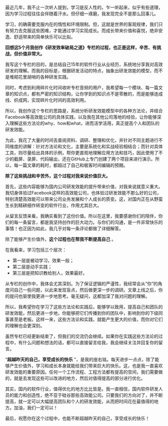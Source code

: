 最近几年，我不止一次听人提到，学习是反人性的。乍一听起来，似乎有些道理，因为学习过程往往会伴随着汗水。但仔细一琢磨，我发现完全不是那么回事儿。

学习，的确需要克服内在的惰性和环境限制。但，这就是世界的客观规律，我们只有努力去克服这些困难，才能通过学习实现成长。而成长带来价值和喜悦，绝非安逸、舒适带来的简单快乐可以比拟。

**回想这5个月我创作《研发效率破局之道》专栏的过程，也正是这样，辛苦、有挑战，但价值非常大。** 

我写这个专栏的目的，是总结自己15年的软件行业从业经历，系统地分享我对高效研发的理解。而我的目标是，根据研发活动的特点，抽象出研发效能的模型，而不是堆砌花里胡哨的各种研发实践。

同时，考虑到利用碎片化时间收听专栏音频的用户，我希望每一个模块、每一篇文章的知识点，都有严密的知识结构，让你学到的知识点不是零散的，而是能够连成线、织成网，实现碎片化时间的高效利用。

所以，我创作这个专栏的思路是，系统分析研发效能模型中的各种方法论，并结合Facebook等高效能公司的具体实践，以及我在其他公司落地的经验，让你能够深入理解这些方法论的why、how和what，进而活学活用，真正提高个人和团队的研发效能。

为此，我花了大量的时间去查阅资料、调研、整理和优化，并针对不同主题进行不同维度的讲解：针对方法论和文化，主要是系统化和实战经验相结合；而针对具体工具，则尽量给出具体的示例，帮你更直观地理解应用方法和技巧，因此使用了不少的截屏、录屏、代码输出，还在GitHub上专门创建了两个项目来进行演示。所以，每一篇文章的耗时，都超过了自己和极客时间编辑的预期。

**除了这些挑战和辛苦外，这个过程对我来说价值巨大。** 

首先，这些内容能够为国内公司研发效能的提升带来价值，对我来说就意义重大。我切身体验过Facebook这样的高效能公司，也体验过研发效能不那么好的公司，特别清楚高效能可以带来公司业务发展和个人成长的质变。这，对国内正在从野蛮生长到精耕细作转变的软件行业，作用尤其巨大。

从留言反馈来看，我确实看到了这份价值。所以在这里，我要感谢你们的陪伴，你们的每一条留言，都是我坚持创作的巨大动力。与你们的沟通，是一件非常快乐的事情！也正因为如此，我几乎对每一条评论都做了详细解答。

除了能够产生价值外，**这个过程也在帮我不断提高自己** 。

在我看来，学习包括三个层次：

 *  第一层是被动学习，效果一般；
 *  第二层是动手实践；
 *  第三层是把知识教给别人，效果最好。

从专栏的创作中，我体会尤其深刻。为了保证逻辑的严谨性，我经常会从“你”的角度问自己一些问题，以此来发现盲点，然后做更深一步的调研。文章上线之后，你的提问也驱使我更进一步地思考。毫无疑问，这都加深了我对问题的理解。

所以，我希望你在学习了这些方法论和实践后，能够学以致用，提高自己和团队的研发效能，然后更进一步地，你能够把它们传播到你的团队中，影响到你的下级同事甚至是老板。这样一来，这些方法论和实践，就能产生更大的价值，而你对它们的理解也会更深刻。

虽然专栏已经更新结束了，但我们的交流仍会继续。如果你在实践这些方法论的过程中，有什么问题和想法的话，都可以直接留言给我，我会继续关注并回复你的留言。

“**超越昨天的自己，享受成长的快乐** ”，是我的座右铭。每天进步一点点，除了能够产生价值外，学习和成长本身就能给我们带来巨大的快乐。这，也是我一直喜欢研发效能的重要原因。任何一个工作流程、工程方法都有提高的空间，我们需要做的，就是去发现这些可以改进的地方，然后对值得提高的部分进行优化。

其实，国内的软件行业，值得优化的地方比比皆是。我一直相信，国内软件研发人员的能力和创造性，绝不亚于硅谷那些高效能公司。只要我们的方向对了，并不断提高，就一定可以大幅提高团队和个人的研发效能，从而把时间花在最值得的地方。加油，我们一定可以！

最后，祝愿你在这个过程中，也能不断超越昨天的自己，享受成长的快乐！

